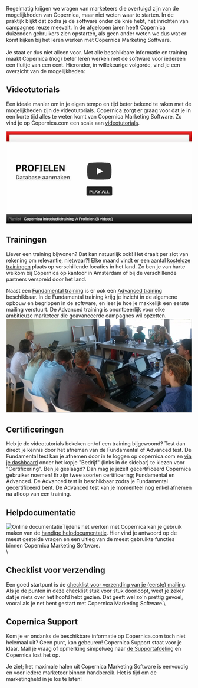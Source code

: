 Regelmatig krijgen we vragen van marketeers die overtuigd zijn van de
mogelijkheden van Copernica, maar niet weten waar te starten. In de
praktijk blijkt dat zodra je de software onder de knie hebt, het
inrichten van campagnes reuze meevalt. In de afgelopen jaren heeft
Copernica duizenden gebruikers zien opstarten, als geen ander weten we
dus wat er komt kijken bij het leren werken met Copernica Marketing
Software. \
\
Je staat er dus niet alleen voor. Met alle beschikbare informatie en
training maakt Copernica (nog) beter leren werken met de software voor
iedereen een fluitje van een cent. Hieronder, in willekeurige volgorde,
vind je een overzicht van de mogelijkheden:

Videotutorials
--------------

Een ideale manier om in je eigen tempo en tijd beter bekend te raken met
de mogelijkheden zijn de videotutorials. Copernica zorgt er graag voor
dat je in een korte tijd alles te weten komt van Copernica Marketing
Software. Zo vind je op Copernica.com een scala aan
[videotutorials](https://www.copernica.com/nl/ondersteuning/videos "Videotutorials").

[![](../images/AandeslagVideotutorials.png)](https://www.copernica.com/nl/ondersteuning/videos "Videotutorials")

Trainingen
----------

Liever een training bijwonen? Dat kan natuurlijk ook! Het draait per
slot van rekening om relevantie, nietwaar?! Elke maand vindt er een
aantal [kosteloze
trainingen](https://www.copernica.com/nl/ondersteuning/copernica-training "Kosteloze trainingen")
plaats op verschillende locaties in het land. Zo ben je van harte welkom
bij Copernica op kantoor in Amsterdam of bij de verschillende partners
verspreid door het land.

Naast een [Fundamental
training](https://www.copernica.com/nl/ondersteuning/copernica-training#basic-training "Fundamental training")
is er ook een [Advanced
training](https://www.copernica.com/nl/ondersteuning/copernica-training#advanced-training "Advanced training")
beschikbaar. In de Fundamental training krijg je inzicht in de algemene
opbouw en begrippen in de software, en leer je hoe je makkelijk een
eerste mailing verstuurt. De Advanced training is onontbeerlijk voor
elke ambitieuze marketeer die geavanceerde campagnes wil opzetten.
[![](../images/AandeslagTrainingOpHQ.jpg)](https://www.copernica.com/nl/ondersteuning/copernica-training "Kosteloze trainingen")

Certificeringen
---------------

Heb je de videotutorials bekeken en/of een training bijgewoond? Test dan
direct je kennis door het afnemen van de Fundamental of Advanced test.
De Fundamental test kan je afnemen door in te loggen op copernica.com en
[via je dashboard](https://www.copernica.com/nl/dashboard) onder het
kopje "Bedrijf" (links in de sidebar) te kiezen voor "Certificering".
Ben je geslaagd? Dan mag je jezelf gecertificeerd Copernica gebruiker
noemen! Er zijn twee soorten certificering; Fundamental en Advanced. De
Advanced test is beschikbaar zodra je Fundamental gecertificeerd bent.
De Advanced test kan je momenteel nog enkel afnemen na afloop van een
training.

Helpdocumentatie
----------------

![Online
documentatie](Copernicacom/AandeslagOnlineDocumentatie.png "Online documentatie")Tijdens
het werken met Copernica kan je gebruik maken van de [handige
helpdocumentatie](https://www.copernica.com/nl/ondersteuning/helpdocumentatie "Handige helpdocumentatie").
Hier vind je antwoord op de meest gestelde vragen en een uitleg van de
meest gebruikte functies binnen Copernica Marketing Software.\
\

Checklist voor verzending
-------------------------

Een goed startpunt is de [checklist voor verzending van je (eerste)
mailing](https://www.copernica.com/nl/ondersteuning/bulkmailing-versturen-een-snelle-checklist "Checklist voor verzending").
Als je de punten in deze checklist stuk voor stuk doorloopt, weet je
zeker dat je niets over het hoofd hebt gezien. Dat geeft wel zo'n
prettig gevoel, vooral als je net bent gestart met Copernica Marketing
Software.\

Copernica Support
-----------------

Kom je er ondanks de beschikbare informatie op Copernica.com toch niet
helemaal uit? Geen punt, kan gebeuren! Copernica Support staat voor je
klaar. Mail je vraag of opmerking simpelweg naar [de
Supportafdeling](mailto:support@copernica.com) en Copernica lost het op.

Je ziet; het maximale halen uit Copernica Marketing Software is
eenvoudig en voor iedere marketeer binnen handbereik. Het is tijd om de
marketingheld in je los te laten!
